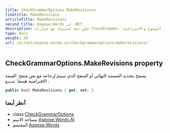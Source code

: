 ```yaml
---
title: CheckGrammarOptions.MakeRevisions
linktitle: MakeRevisions
articleTitle: MakeRevisions
second_title: Aspose.Words لـ .NET
description: حسّن دقة مستندك مع خيارات CheckGrammar. اختر بسهولة بين النسخة النهائية أو المنقحة للنص المُراجع. عزز الوضوح والاحترافية!
type: docs
weight: 30
url: /ar/net/aspose.words.ai/checkgrammaroptions/makerevisions/
---
```

## CheckGrammarOptions.MakeRevisions property

يسمح بتحديد المستند النهائي أو المنقح الذي سيتم إرجاعه مع نص منقح. القيمة الافتراضية هي`خطأ شنيع` .

```csharp
public bool MakeRevisions { get; set; }
```

### أنظر أيضا

* class [CheckGrammarOptions](../)
* مساحة الاسم [Aspose.Words.AI](../../../aspose.words.ai/)
* المجسم [Aspose.Words](../../../)
